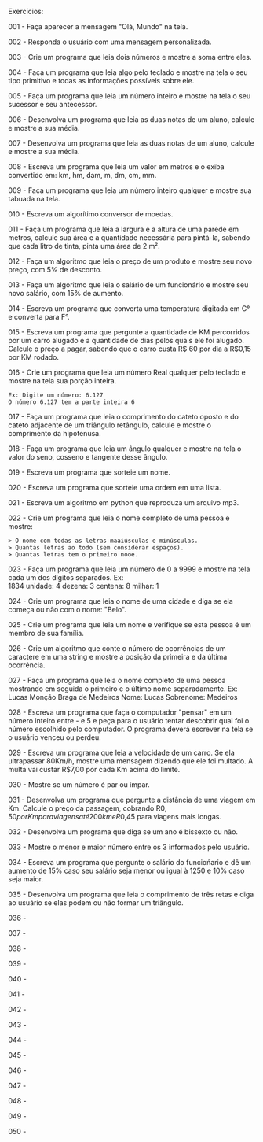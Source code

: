 Exercícios:

001 - 
    Faça aparecer a mensagem "Olá, Mundo" na tela.

002 - Responda o usuário com uma mensagem personalizada.

003 - Crie um programa que leia dois números e mostre a soma entre eles.

004 - Faça um programa que leia algo pelo teclado e mostre na tela o seu tipo primitivo e todas as informações possíveis sobre ele.

005 - Faça um programa que leia um número inteiro e mostre na tela o seu sucessor e seu antecessor.

006 - Desenvolva um programa que leia as duas notas de um aluno, calcule e mostre a sua média.

007 - Desenvolva um programa que leia as duas notas de um aluno, calcule e mostre a sua média.

008 - Escreva um programa que leia um valor em metros e o exiba convertido em:
    km, hm, dam, m, dm, cm, mm.

009 - Faça um programa que leia um número inteiro qualquer e mostre sua tabuada na tela.

010 - Escreva um algorítimo conversor de moedas.

011 - Faça um programa que leia a largura e a altura de uma parede em metros, calcule sua área e a quantidade necessária para pintá-la, sabendo que cada litro de tinta, pinta uma área de 2 m².

012 - Faça um algoritmo que leia o preço de um produto e mostre seu novo preço, com 5% de desconto.

013 - Faça um algoritmo que leia o salário de um funcionário e mostre seu novo salário, com 15% de aumento.

014 - Escreva um programa que converta uma temperatura digitada em C° e converta para F°.

015 - Escreva um programa que pergunte a quantidade de KM percorridos por um carro alugado e 
a quantidade de dias pelos quais ele foi alugado. Calcule o preço a pagar, sabendo que o carro custa
R$ 60 por dia a R$0,15 por KM rodado.

016 - Crie um programa que leia um número Real qualquer pelo teclado e mostre na tela sua porção inteira.

    Ex: Digite um número: 6.127
    O número 6.127 tem a parte inteira 6

017 - Faça um programa que leia o comprimento do cateto oposto e do cateto adjacente de um triângulo 
retângulo, calcule e mostre o comprimento da hipotenusa.

018 - Faça um programa que leia um ângulo qualquer e mostre na tela o valor do seno, 
cosseno e tangente desse ângulo.

019 - Escreva um programa que sorteie um nome.

020 - Escreva um programa que sorteie uma ordem em uma lista.

021 - Escreva um algoritmo em python que reproduza um arquivo mp3.

022 - Crie um programa que leia o nome completo de uma pessoa e mostre:

    > O nome com todas as letras maaiúsculas e minúsculas.
    > Quantas letras ao todo (sem considerar espaços).
    > Quantas letras tem o primeiro nooe.

023 - Faça um programa que leia um número de 0 a 9999 e mostre na tela cada um dos dígitos separados.
    Ex:     
        1834
        unidade: 4
        dezena: 3
        centena: 8 
        milhar: 1 

024 - Crie um programa que leia o nome de uma cidade e diga se ela começa ou não com o nome: "Belo".

025 - Crie um programa que leia um nome e verifique se esta pessoa é um membro de sua família.

026 - Crie um algoritmo que conte o número de ocorrências de um caractere em uma string e mostre a posição da primeira e da última ocorrência.

027 - Faça um programa que leia o nome completo de uma pessoa mostrando em seguida o primeiro e o último nome separadamente.
    Ex: Lucas Monção Braga de Medeiros
        Nome: Lucas
        Sobrenome: Medeiros

028 - Escreva um programa que faça o computador "pensar" em um número inteiro entre - e 5 e peça para o usuário tentar descobrir qual foi o número escolhido pelo computador. O programa deverá escrever na tela se o usuário venceu ou perdeu.

029 - Escreva um programa que leia a velocidade de um carro. Se ela ultrapassar 80Km/h, mostre uma mensagem dizendo que ele foi multado. A multa vai custar R$7,00 por cada Km acima do limite.

030 - Mostre se um número é par ou ímpar.

031 - Desenvolva um programa que pergunte a distância de uma viagem em Km. Calcule o preço da passagem, cobrando R$0,50 por Km para viagens até 200km e R$0,45 para viagens mais longas. 

032 - Desenvolva um programa que diga se um ano é bissexto ou não.

033 - Mostre o menor e maior número entre os 3 informados pelo usuário.

034 - Escreva um programa que pergunte o salário do funciońario e dê um aumento de 15% caso seu salário
seja menor ou igual à 1250 e 10% caso seja maior.

035 - Desenvolva um programa que leia o comprimento de três retas e diga ao usuário se elas podem ou não formar um triângulo.

036 - 

037 - 

038 - 

039 - 

040 - 

041 - 

042 - 

043 - 

044 - 

045 - 

046 - 

047 - 

048 -

049 - 

050 - 
